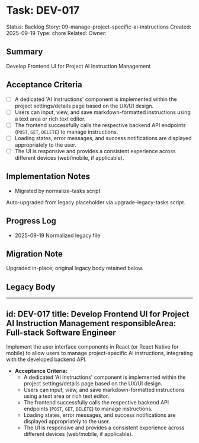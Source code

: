 # Task: DEV-017
Status: Backlog
Story: 09-manage-project-specific-ai-instructions
Created: 2025-09-19
Type: chore
Related:
Owner:

## Summary
Develop Frontend UI for Project AI Instruction Management

## Acceptance Criteria
- [ ] A dedicated 'AI Instructions' component is implemented within the project settings/details page based on the UX/UI design.
- [ ] Users can input, view, and save markdown-formatted instructions using a text area or rich text editor.
- [ ] The frontend successfully calls the respective backend API endpoints (`POST`, `GET`, `DELETE`) to manage instructions.
- [ ] Loading states, error messages, and success notifications are displayed appropriately to the user.
- [ ] The UI is responsive and provides a consistent experience across different devices (web/mobile, if applicable).

## Implementation Notes
- Migrated by normalize-tasks script

Auto-upgraded from legacy placeholder via upgrade-legacy-tasks script.

## Progress Log
- 2025-09-19 Normalized legacy file

## Migration Note
Upgraded in-place; original legacy body retained below.

## Legacy Body
---
id: DEV-017
title: Develop Frontend UI for Project AI Instruction Management
responsibleArea: Full-stack Software Engineer
---
Implement the user interface components in React (or React Native for mobile) to allow users to manage project-specific AI instructions, integrating with the developed backend API.

*   **Acceptance Criteria:**
    *   A dedicated 'AI Instructions' component is implemented within the project settings/details page based on the UX/UI design.
    *   Users can input, view, and save markdown-formatted instructions using a text area or rich text editor.
    *   The frontend successfully calls the respective backend API endpoints (`POST`, `GET`, `DELETE`) to manage instructions.
    *   Loading states, error messages, and success notifications are displayed appropriately to the user.
    *   The UI is responsive and provides a consistent experience across different devices (web/mobile, if applicable).